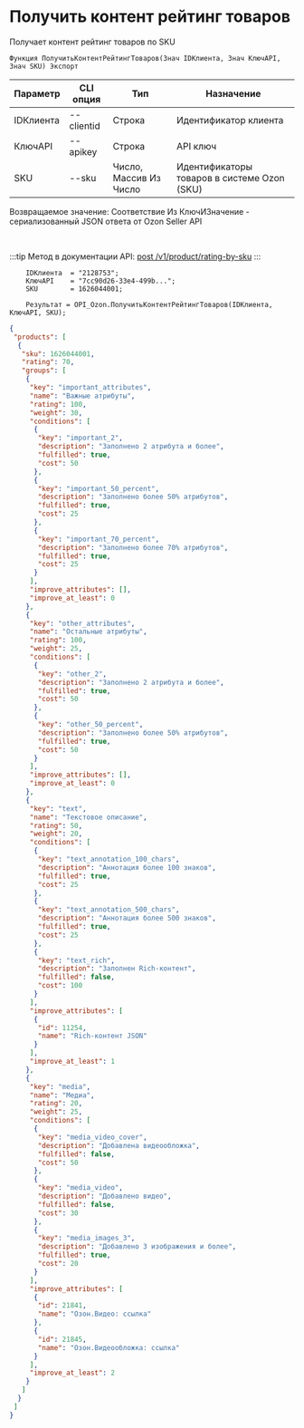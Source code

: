 ﻿---
sidebar_position: 5
---

# Получить контент рейтинг товаров
 Получает контент рейтинг товаров по SKU



`Функция ПолучитьКонтентРейтингТоваров(Знач IDКлиента, Знач КлючAPI, Знач SKU) Экспорт`

  | Параметр | CLI опция | Тип | Назначение |
  |-|-|-|-|
  | IDКлиента | --clientid | Строка | Идентификатор клиента |
  | КлючAPI | --apikey | Строка | API ключ |
  | SKU | --sku | Число, Массив Из Число | Идентификаторы товаров в системе Ozon (SKU) |

  
  Возвращаемое значение:   Соответствие Из КлючИЗначение - сериализованный JSON ответа от Ozon Seller API

<br/>

:::tip
Метод в документации API: [post /v1/product/rating-by-sku](https://docs.ozon.ru/api/seller/#operation/ProductAPI_GetProductRatingBySku)
:::
<br/>


```bsl title="Пример кода"
    IDКлиента  = "2128753";
    КлючAPI    = "7cc90d26-33e4-499b...";
    SKU        = 1626044001;

    Результат = OPI_Ozon.ПолучитьКонтентРейтингТоваров(IDКлиента, КлючAPI, SKU);
```
    



```json title="Результат"
{
 "products": [
  {
   "sku": 1626044001,
   "rating": 70,
   "groups": [
    {
     "key": "important_attributes",
     "name": "Важные атрибуты",
     "rating": 100,
     "weight": 30,
     "conditions": [
      {
       "key": "important_2",
       "description": "Заполнено 2 атрибута и более",
       "fulfilled": true,
       "cost": 50
      },
      {
       "key": "important_50_percent",
       "description": "Заполнено более 50% атрибутов",
       "fulfilled": true,
       "cost": 25
      },
      {
       "key": "important_70_percent",
       "description": "Заполнено более 70% атрибутов",
       "fulfilled": true,
       "cost": 25
      }
     ],
     "improve_attributes": [],
     "improve_at_least": 0
    },
    {
     "key": "other_attributes",
     "name": "Остальные атрибуты",
     "rating": 100,
     "weight": 25,
     "conditions": [
      {
       "key": "other_2",
       "description": "Заполнено 2 атрибута и более",
       "fulfilled": true,
       "cost": 50
      },
      {
       "key": "other_50_percent",
       "description": "Заполнено более 50% атрибутов",
       "fulfilled": true,
       "cost": 50
      }
     ],
     "improve_attributes": [],
     "improve_at_least": 0
    },
    {
     "key": "text",
     "name": "Текстовое описание",
     "rating": 50,
     "weight": 20,
     "conditions": [
      {
       "key": "text_annotation_100_chars",
       "description": "Аннотация более 100 знаков",
       "fulfilled": true,
       "cost": 25
      },
      {
       "key": "text_annotation_500_chars",
       "description": "Аннотация более 500 знаков",
       "fulfilled": true,
       "cost": 25
      },
      {
       "key": "text_rich",
       "description": "Заполнен Rich-контент",
       "fulfilled": false,
       "cost": 100
      }
     ],
     "improve_attributes": [
      {
       "id": 11254,
       "name": "Rich-контент JSON"
      }
     ],
     "improve_at_least": 1
    },
    {
     "key": "media",
     "name": "Медиа",
     "rating": 20,
     "weight": 25,
     "conditions": [
      {
       "key": "media_video_cover",
       "description": "Добавлена видеообложка",
       "fulfilled": false,
       "cost": 50
      },
      {
       "key": "media_video",
       "description": "Добавлено видео",
       "fulfilled": false,
       "cost": 30
      },
      {
       "key": "media_images_3",
       "description": "Добавлено 3 изображения и более",
       "fulfilled": true,
       "cost": 20
      }
     ],
     "improve_attributes": [
      {
       "id": 21841,
       "name": "Озон.Видео: ссылка"
      },
      {
       "id": 21845,
       "name": "Озон.Видеообложка: ссылка"
      }
     ],
     "improve_at_least": 2
    }
   ]
  }
 ]
}
```

